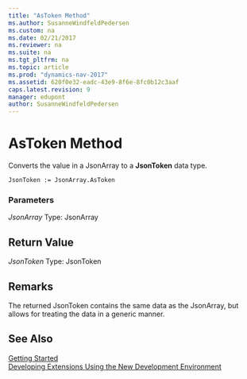 ```yaml
---
title: "AsToken Method"
ms.author: SusanneWindfeldPedersen
ms.custom: na
ms.date: 02/21/2017
ms.reviewer: na
ms.suite: na
ms.tgt_pltfrm: na
ms.topic: article
ms.prod: "dynamics-nav-2017"
ms.assetid: 620f0e32-eadc-43e9-8f6e-8fc0b12c3aaf
caps.latest.revision: 9
manager: edupont
author: SusanneWindfeldPedersen
---
```


# AsToken Method

Converts the value in a JsonArray to a **JsonToken** data type.

```
JsonToken := JsonArray.AsToken
```

### Parameters
*JsonArray*
Type: JsonArray

## Return Value
*JsonToken*
Type: JsonToken

## Remarks
The returned JsonToken contains the same data as the JsonArray, but allows for treating the data in a generic manner.

## See Also
[Getting Started](newdev-get-started.md)  
[Developing Extensions Using the New Development Environment](newdev-dev-overview.md)
